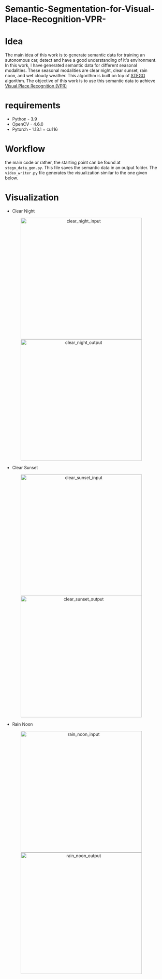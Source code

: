 # Semantic-Segmentation-for-Visual-Place-Recognition-VPR-

# Idea
The main idea of this work is to generate semantic data for training an autonomous car, detect and have a good understanding of it's environment. In this work, I have generated semantic data for different seasonal modalities. These seasonal modalities are clear night, clear sunset, rain noon, and wet cloudy weather. This algorithm is built on top of [STEGO](https://github.com/mhamilton723/STEGO) algorithm. The objective of this work is to use this semantic data to achieve [Visual Place Recognition (VPR)](https://arxiv.org/abs/2303.03281)

# requirements
- Python - 3.9
- OpenCV - 4.6.0
- Pytorch - 1.13.1 + cu116

# Workflow
the main code or rather, the starting point can be found at `stego_data_gen.py`. This file saves the semantic data in an output folder. The `video_writer.py` file generates the visualization similar to the one given below.

# Visualization
 - Clear Night 
<div align = "center">
<img src="https://github.com/Taarun-Srinivas/Semantic-Segmentation-for-Visual-Place-Recognition-VPR-/assets/52371207/95683482-b9a2-4344-abad-48d021cf1016" width="400" height = "400" alt="clear_night_input">
<img src="https://github.com/Taarun-Srinivas/Semantic-Segmentation-for-Visual-Place-Recognition-VPR-/assets/52371207/a67697b1-9598-4ab3-b787-1446e7db82c8" width="400" height = "400" alt="clear_night_output">
</div>

- Clear Sunset
<div align = "center">
<img src="https://github.com/Taarun-Srinivas/Semantic-Segmentation-for-Visual-Place-Recognition-VPR-/assets/52371207/f50786f0-60d8-49bf-9918-974a73961e96" width="400" height = "400" alt="clear_sunset_input">
<img src="https://github.com/Taarun-Srinivas/Semantic-Segmentation-for-Visual-Place-Recognition-VPR-/assets/52371207/a6aa0a11-dc98-4756-b0a2-aaae106749aa" width="400" height = "400" alt="clear_sunset_output">
</div>

- Rain Noon
<div align = "center">
<img src="https://github.com/Taarun-Srinivas/Semantic-Segmentation-for-Visual-Place-Recognition-VPR-/assets/52371207/39349aae-fae6-4f80-b50e-dbe58636e0d7" width="400" height = "400" alt="rain_noon_input">
<img src="https://github.com/Taarun-Srinivas/Semantic-Segmentation-for-Visual-Place-Recognition-VPR-/assets/52371207/377d5ab4-bdf9-49d5-b8f3-4eb3e7767a06" width="400" height = "400" alt="rain_noon_output">
</div>
